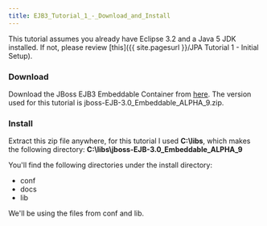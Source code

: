 ```yaml
---
title: EJB3_Tutorial_1_-_Download_and_Install
---
```

This tutorial assumes you already have Eclipse 3.2 and a Java 5 JDK installed. If not, please review [this]({{ site.pagesurl }}/JPA Tutorial 1 - Initial Setup).

### Download
Download the JBoss EJB3 Embeddable Container from [here](http://sourceforge.net/project/showfiles.php?group_id=22866&package_id=132063). The version used for this tutorial is jboss-EJB-3.0_Embeddable_ALPHA_9.zip.

### Install
Extract this zip file anywhere, for this tutorial I used **C:\libs**, which makes the following directory: **C:\libs\jboss-EJB-3.0_Embeddable_ALPHA_9**

You'll find the following directories under the install directory:
* conf
* docs
* lib

We'll be using the files from conf and lib.